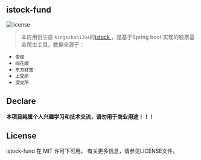 ## istock-fund

![license](https://img.shields.io/github/license/chingov/istock-fund.svg)

> 本应用衍生自 `kingschan1204`的[istock ](https://github.com/kingschan1204/istock) ，是基于Spring boot 实现的股票基金爬虫工具，数据来源于：

- `雪球`
- `同花顺`
- `东方财富`
- `上交所`
- `深交所`

## Declare

**本项目纯属个人兴趣学习和技术交流，请勿用于商业用途！！！**

## License

istock-fund 在 MIT 许可下可用。 有关更多信息，请参见LICENSE文件。
